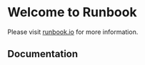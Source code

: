 # Welcome to Runbook

Please visit [runbook.io](https://runbook.io) for more information.

## Documentation